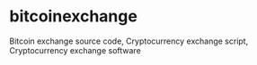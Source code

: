 # bitcoinexchange
Bitcoin exchange source code, Cryptocurrency exchange script, Cryptocurrency exchange software
